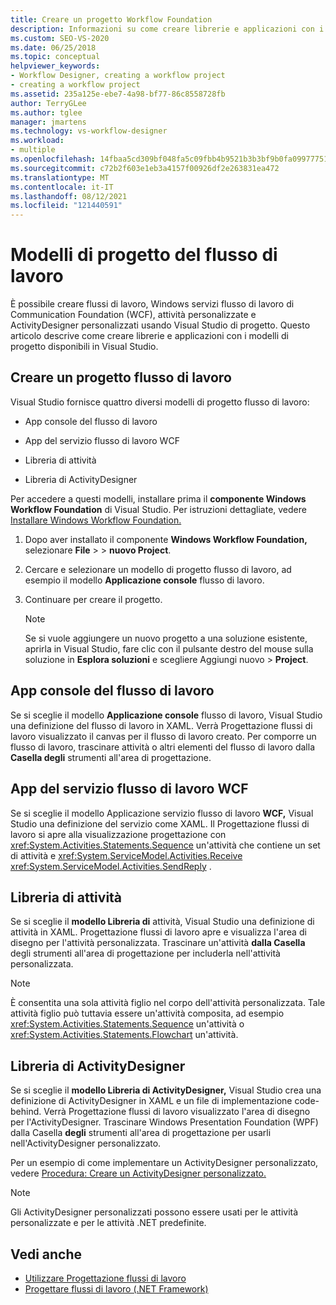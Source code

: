 ```yaml
---
title: Creare un progetto Workflow Foundation
description: Informazioni su come creare librerie e applicazioni con i modelli di progetto disponibili in Visual Studio.
ms.custom: SEO-VS-2020
ms.date: 06/25/2018
ms.topic: conceptual
helpviewer_keywords:
- Workflow Designer, creating a workflow project
- creating a workflow project
ms.assetid: 235a125e-ebe7-4a98-bf77-86c8558728fb
author: TerryGLee
ms.author: tglee
manager: jmartens
ms.technology: vs-workflow-designer
ms.workload:
- multiple
ms.openlocfilehash: 14fbaa5cd309bf048fa5c09fbb4b9521b3b3bf9b0fa09977751077d535d9fa70
ms.sourcegitcommit: c72b2f603e1eb3a4157f00926df2e263831ea472
ms.translationtype: MT
ms.contentlocale: it-IT
ms.lasthandoff: 08/12/2021
ms.locfileid: "121440591"
---
```

# <a name="workflow-project-templates"></a>Modelli di progetto del flusso di lavoro

È possibile creare flussi di lavoro, Windows servizi flusso di lavoro di Communication Foundation (WCF), attività personalizzate e ActivityDesigner personalizzati usando Visual Studio di progetto. Questo articolo descrive come creare librerie e applicazioni con i modelli di progetto disponibili in Visual Studio.

## <a name="create-a-workflow-project"></a>Creare un progetto flusso di lavoro

Visual Studio fornisce quattro diversi modelli di progetto flusso di lavoro:

- App console del flusso di lavoro

- App del servizio flusso di lavoro WCF

- Libreria di attività

- Libreria di ActivityDesigner

Per accedere a questi modelli, installare prima il **componente Windows Workflow Foundation** di Visual Studio. Per istruzioni dettagliate, vedere [Installare Windows Workflow Foundation.](developing-applications-with-the-workflow-designer.md#install-windows-workflow-foundation)

1. Dopo aver installato il componente **Windows Workflow Foundation,** selezionare **File**  >    >  **nuovo Project**.

1. Cercare e selezionare un modello di progetto flusso di lavoro, ad esempio il modello **Applicazione console** flusso di lavoro.

1. Continuare per creare il progetto.

   > [!NOTE]
   > Se si vuole aggiungere un nuovo progetto a una soluzione esistente, aprirla in Visual Studio, fare clic con il pulsante destro del mouse sulla soluzione in **Esplora soluzioni** e scegliere Aggiungi nuovo  >  **Project**.

## <a name="workflow-console-app"></a>App console del flusso di lavoro

Se si sceglie il modello **Applicazione console** flusso di lavoro, Visual Studio una definizione del flusso di lavoro in XAML. Verrà Progettazione flussi di lavoro visualizzato il canvas per il flusso di lavoro creato. Per comporre un flusso di lavoro, trascinare attività o altri elementi del flusso di lavoro dalla **Casella degli** strumenti all'area di progettazione.

## <a name="wcf-workflow-service-app"></a>App del servizio flusso di lavoro WCF

Se si sceglie il modello Applicazione servizio flusso di lavoro **WCF,** Visual Studio una definizione del servizio come XAML. Il Progettazione flussi di lavoro si apre alla visualizzazione progettazione con <xref:System.Activities.Statements.Sequence> un'attività che contiene un set di attività e <xref:System.ServiceModel.Activities.Receive> <xref:System.ServiceModel.Activities.SendReply> .

## <a name="activity-library"></a>Libreria di attività

Se si sceglie il **modello Libreria di** attività, Visual Studio una definizione di attività in XAML. Progettazione flussi di lavoro apre e visualizza l'area di disegno per l'attività personalizzata. Trascinare un'attività **dalla Casella** degli strumenti all'area di progettazione per includerla nell'attività personalizzata.

> [!NOTE]
> È consentita una sola attività figlio nel corpo dell'attività personalizzata. Tale attività figlio può tuttavia essere un'attività composita, ad esempio <xref:System.Activities.Statements.Sequence> un'attività o <xref:System.Activities.Statements.Flowchart> un'attività.

## <a name="activity-designer-library"></a>Libreria di ActivityDesigner

Se si sceglie il **modello Libreria di ActivityDesigner,** Visual Studio crea una definizione di ActivityDesigner in XAML e un file di implementazione code-behind. Verrà Progettazione flussi di lavoro visualizzato l'area di disegno per l'ActivityDesigner. Trascinare Windows Presentation Foundation (WPF) dalla Casella **degli** strumenti all'area di progettazione per usarli nell'ActivityDesigner personalizzato.

Per un esempio di come implementare un ActivityDesigner personalizzato, vedere [Procedura: Creare un ActivityDesigner personalizzato.](/dotnet/framework/windows-workflow-foundation/how-to-create-a-custom-activity-designer)

> [!NOTE]
> Gli ActivityDesigner personalizzati possono essere usati per le attività personalizzate e per le attività .NET predefinite.

## <a name="see-also"></a>Vedi anche

- [Utilizzare Progettazione flussi di lavoro](developing-applications-with-the-workflow-designer.md)
- [Progettare flussi di lavoro (.NET Framework)](/dotnet/framework/windows-workflow-foundation/designing-workflows)
